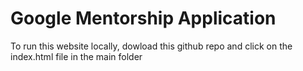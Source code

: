 # Google Mentorship Application
To run this website locally, dowload this github repo and click on the index.html file in the main folder
